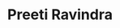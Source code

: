 ---
title: Preeti Ravindra
description: Data, Math & Software for Security
background: "images/bg.jpeg"
logo: "images/logo.png"
socialshare: true
---